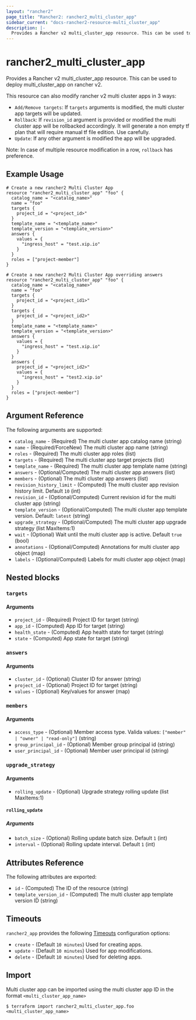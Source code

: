 ```yaml
---
layout: "rancher2"
page_title: "Rancher2: rancher2_multi_cluster_app"
sidebar_current: "docs-rancher2-resource-multi_cluster_app"
description: |-
  Provides a Rancher v2 multi_cluster_app resource. This can be used to deploy multi cluster apps on rancher v2.
---
```


# rancher2\_multi_cluster_app

Provides a Rancher v2 multi_cluster_app resource. This can be used to deploy multi_cluster_app on rancher v2.

This resource can also modify rancher v2 multi cluster apps in 3 ways:
- `Add/Remove targets`: If `targets` arguments is modified, the multi cluster app targets will be updated. 
- `Rollback`: If `revision_id` argument is provided or modified the multi cluster app will be rollbacked accordingly. It will generate a non empty tf plan that will require manual tf file edition. Use carefully.
- `Update`: If any other argument is modified the app will be upgraded.

Note: In case of multiple resource modification in a row, `rollback` has preference.

## Example Usage

```hcl
# Create a new rancher2 Multi Cluster App
resource "rancher2_multi_cluster_app" "foo" {
  catalog_name = "<catalog_name>"
  name = "foo"
  targets {
    project_id = "<project_id>"
  }
  template_name = "<template_name>"
  template_version = "<template_version>"
  answers {
    values = {
      "ingress_host" = "test.xip.io"
    }
  }
  roles = ["project-member"]
}
```

```hcl
# Create a new rancher2 Multi Cluster App overriding answers
resource "rancher2_multi_cluster_app" "foo" {
  catalog_name = "<catalog_name>"
  name = "foo"
  targets {
    project_id = "<project_id1>"
  }
  targets {
    project_id = "<project_id2>"
  }
  template_name = "<template_name>"
  template_version = "<template_version>"
  answers {
    values = {
      "ingress_host" = "test.xip.io"
    }
  }
  answers {
    project_id = "<project_id2>"
    values = {
      "ingress_host" = "test2.xip.io"
    }
  }
  roles = ["project-member"]
}
```

## Argument Reference

The following arguments are supported:

* `catalog_name` - (Required) The multi cluster app catalog name (string)
* `name` - (Required/ForceNew) The multi cluster app name (string)
* `roles` - (Required) The multi cluster app roles (list)
* `targets` - (Required) The multi cluster app target projects (list)
* `template_name` - (Required) The multi cluster app template name (string)
* `answers` - (Optional/Computed) The multi cluster app answers (list)
* `members` - (Optional) The multi cluster app answers (list)
* `revision_history_limit` - (Computed) The multi cluster app revision history limit. Default `10` (int)
* `revision_id` - (Optional/Computed) Current revision id for the multi cluster app (string)
* `template_version` - (Optional/Computed) The multi cluster app template version. Default: `latest` (string)
* `upgrade_strategy` - (Optional/Computed) The multi cluster app upgrade strategy (list MaxItems:1)
* `wait` - (Optional) Wait until the multi cluster app is active. Default `true` (bool)
* `annotations` - (Optional/Computed) Annotations for multi cluster app object (map)
* `labels` - (Optional/Computed) Labels for multi cluster app object (map)

## Nested blocks

### `targets`

#### Arguments

* `project_id` - (Required) Project ID for target (string)
* `app_id` - (Computed) App ID for target (string)
* `health_state` - (Computed) App health state for target (string)
* `state` - (Computed) App state for target (string)

### `answers`

#### Arguments

* `cluster_id` - (Optional) Cluster ID for answer (string)
* `project_id` - (Optional) Project ID for target (string)
* `values` - (Optional) Key/values for answer (map)

### `members`

#### Arguments

* `access_type` - (Optional) Member access type. Valida values: `["member" | "owner" | "read-only"]` (string)
* `group_principal_id` - (Optional) Member group principal id (string)
* `user_principal_id` - (Optional) Member user principal id (string)

### `upgrade_strategy`

#### Arguments

* `rolling_update` - (Optional) Upgrade strategy rolling update (list MaxItems:1)

#### `rolling_update`

##### Arguments

* `batch_size` - (Optional) Rolling update batch size. Default `1` (int)
* `interval` - (Optional) Rolling update interval. Default `1` (int)

## Attributes Reference

The following attributes are exported:

* `id` - (Computed) The ID of the resource (string)
* `template_version_id` - (Computed) The multi cluster app template version ID (string)

## Timeouts

`rancher2_app` provides the following
[Timeouts](https://www.terraform.io/docs/configuration/resources.html#operation-timeouts) configuration options:

- `create` - (Default `10 minutes`) Used for creating apps.
- `update` - (Default `10 minutes`) Used for app modifications.
- `delete` - (Default `10 minutes`) Used for deleting apps.

## Import

Multi cluster app can be imported using the multi cluster app ID in the format `<multi_cluster_app_name>`

```
$ terraform import rancher2_multi_cluster_app.foo <multi_cluster_app_name>
```
